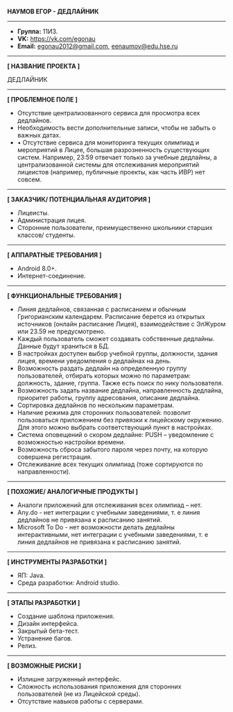 **НАУМОВ ЕГОР - ДЕДЛАЙНИК**
***
* **Группа:** 11И3.
* **VK:** https://vk.com/egonau
* **Email:** egonau2012@gmail.com, eenaumov@edu.hse.ru
***
**[ НАЗВАНИЕ ПРОЕКТА ]**

ДЕДЛАЙНИК

***
**[ ПРОБЛЕМНОЕ ПОЛЕ ]**

* Отсутствие централизованного сервиса для просмотра всех дедлайнов.
* Необходимость вести дополнительные записи, чтобы не забыть о важных датах.
* •	Отсутствие сервиса для мониторинга текущих олимпиад и мероприятий в Лицее, большая разрозненность существующих систем. Например, 23:59 отвечает только за учебные дедлайны, а централизованной системы для отслеживания мероприятий лицеистов (например, публичные проекты, как часть ИВР) нет совсем.


***
**[ ЗАКАЗЧИК/ ПОТЕНЦИАЛЬНАЯ АУДИТОРИЯ ]**

*	Лицеисты.
*	Администрация лицея.
*	Сторонние пользователи, преимущественно школьники старших классов/ студенты.

***
**[ АППАРАТНЫЕ ТРЕБОВАНИЯ ]**

*	Android 8.0+.
*	Интернет-соединение.

***
**[ ФУНКЦИОНАЛЬНЫЕ ТРЕБОВАНИЯ ]**

* Линия дедлайнов, связанная с расписанием и обычным Григорианским календарем. Расписание берется из открытых источников (онлайн расписание Лицея), взаимодействие с ЭлЖуром или 23.59 не предусмотрено.
* Каждый пользователь сможет создавать собственные дедлайны. Данные будут храниться в БД.
* В настройках доступен выбор учебной группы, должности, здания лицея, времени уведомления о дедлайнах на день.
* Возможность раздать дедлайн на определенную группу пользователей, отбирать которых можно по параметрам: должность, здание, группа. Также есть поиск по нику пользователя.
* Возможность задать название дедлайна, направленность дедлайна, приоритет работы, группу адресования, описание дедлайна.
* Сортировка дедлайнов по нескольким параметрам.
* Наличие режима для сторонних пользователей: позволит пользоваться приложением без привязки к лицейскому окружению. Для этого можно выбрать соответствующий пункт в настройках.
* Система оповещений о скором дедлайне: PUSH – уведомление с возможностью настройки времени.
* Возможность сброса забытого пароля через почту, на которую совершена регистрация.
* Отслеживание всех текущих олимпиад (тоже сортируются по направленности).

***
**[ ПОХОЖИЕ/ АНАЛОГИЧНЫЕ ПРОДУКТЫ ]**

*	Аналоги приложений для отслеживания всех олимпиад – нет.
*	Any.do - нет интеграции с учебными заведениями, т. е линия дедлайнов не привязана к расписанию занятий.
*	Microsoft To Do - нет возможности делать дедлайны интерактивными, нет интеграции с учебными заведениями, т. е линия дедлайнов не привязана к расписанию занятий.

***
**[ ИНСТРУМЕНТЫ РАЗРАБОТКИ ]**

*	ЯП: Java.
*	Среда разработки: Android studio.

***
**[ ЭТАПЫ РАЗРАБОТКИ ]**

*	Создание шаблона приложения.
*	Дизайн интерфейса.
*	Закрытый бета-тест.
*	Устранение багов.
*	Релиз.

***
**[ ВОЗМОЖНЫЕ РИСКИ ]**

*	Излишне загруженный интерфейс.
*	Сложность использования приложения для сторонних пользователей (не из Лицейской среды).
*	Отсутствие навыков работы с серверами.
